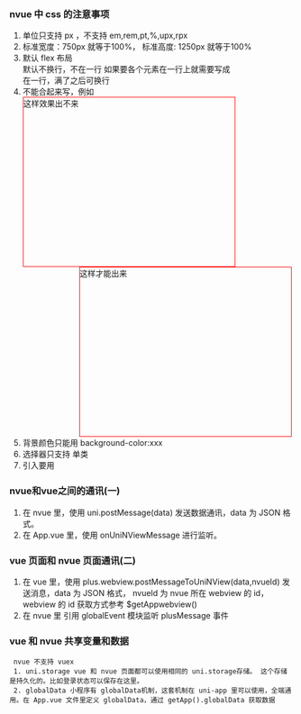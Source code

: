 ### nvue 中 css 的注意事项
  1. 单位只支持 px ，不支持 em,rem,pt,%,upx,rpx
  2. 标准宽度：750px 就等于100%， 标准高度: 1250px 就等于100%
  3. <div></div>默认 flex 布局 <div style='dispaly:flex; flex-direction:column; flex-wrap:nowrap'></div> 默认不换行，不在一行
         如果要各个元素在一行上就需要写成 <div style="flex-direction:row"></div>
	     <div style="flex-direction:row; flex-wrap:wrap"></div> 在一行，满了之后可换行
  4. 不能合起来写，例如 <div style="height:300px; width:375px; border:1px solid red"><text>这样效果出不来</text></div>
       <div style="height:300px;width:375px; border-width:1px; border-style:solid; border-color:red; margin-left:100px; margin-right:100px;"><text>这样才能出来</text></div>
  5. 背景颜色只能用 background-color:xxx
  6. 选择器只支持 单类
  7. 引入要用 <style src="@/common/nvue-common.css"></style>


### nvue和vue之间的通讯(一)
   1. 在 nvue 里，使用 uni.postMessage(data) 发送数据通讯，data 为 JSON 格式。
   2. 在 App.vue 里，使用 onUniNViewMessage 进行监听。

### vue 页面和 nvue 页面通讯(二)
   1. 在 vue 里，使用 plus.webview.postMessageToUniNView(data,nvueId) 发送消息，data 为 JSON 格式，
      nvueId 为 nvue 所在 webview 的 id， webview 的 id 获取方式参考 $getAppwebview()
   2. 在 nvue 里 引用 globalEvent 模块监听 plusMessage 事件


### vue 和 nvue 共享变量和数据

     nvue 不支持 vuex
	 1. uni.storage vue 和 nvue 页面都可以使用相同的 uni.storage存储。 这个存储是持久化的。比如登录状态可以保存在这里。
	 2. globalData 小程序有 globalData机制，这套机制在 uni-app 里可以使用，全端通用。在 App.vue 文件里定义 globalData，通过 getApp().globalData 获取数据
